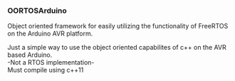 ### OORTOSArduino
Object oriented framework for easily utilizing the functionality of FreeRTOS on the Arduino AVR platform.

Just a simple way to use the object oriented capabilites of c++ on the AVR based Arduino.    
-Not a RTOS implementation-    
Must compile using c++11
